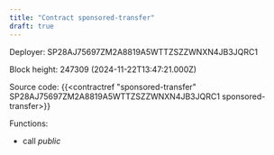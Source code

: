 ```yaml
---
title: "Contract sponsored-transfer"
draft: true
---
```

Deployer: SP28AJ75697ZM2A8819A5WTTZSZZWNXN4JB3JQRC1


 



Block height: 247309 (2024-11-22T13:47:21.000Z)

Source code: {{<contractref "sponsored-transfer" SP28AJ75697ZM2A8819A5WTTZSZZWNXN4JB3JQRC1 sponsored-transfer>}}

Functions:

* call _public_
